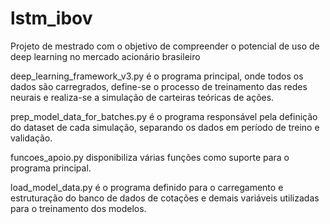 # lstm_ibov

Projeto de mestrado com o objetivo de compreender o potencial de uso de deep learning no mercado acionário brasileiro

deep_learning_framework_v3.py é o programa principal, onde todos os dados são carregrados, define-se o processo de treinamento das redes neurais e realiza-se a simulação de carteiras teóricas de ações.

prep_model_data_for_batches.py é o programa responsável pela definição do dataset de cada simulação, separando os dados em período de treino e validação.

funcoes_apoio.py disponibiliza várias funções como suporte para o programa principal.

load_model_data.py é o programa definido para o carregamento e estruturação do banco de dados de cotações e demais variáveis utilizadas para o treinamento dos modelos.

